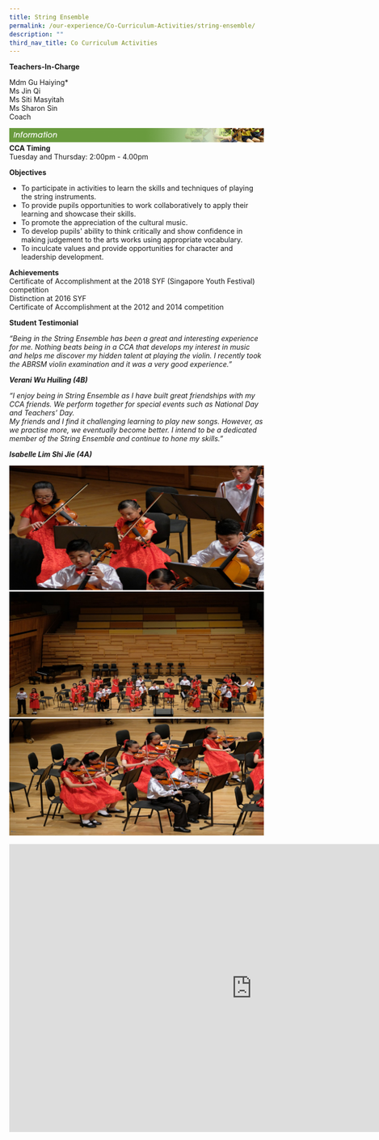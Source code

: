 ```yaml
---
title: String Ensemble
permalink: /our-experience/Co-Curriculum-Activities/string-ensemble/
description: ""
third_nav_title: Co Curriculum Activities
---
```

**Teachers-In-Charge**  
  
Mdm Gu Haiying*  
Ms Jin Qi  
Ms Siti Masyitah  
Ms Sharon Sin  
Coach

![](/images/information_strings.png)
**CCA Timing**  
Tuesday and Thursday: 2:00pm - 4.00pm  
  
**Objectives**  

*   To participate in activities to learn the skills and techniques of playing the string instruments.
*   To provide pupils opportunities to work collaboratively to apply their learning and showcase their skills.
*   To promote the appreciation of the cultural music.
*   To develop pupils' ability to think critically and show confidence in making judgement to the arts works using appropriate vocabulary.
*   To inculcate values and provide opportunities for character and leadership development.

  
**Achievements**  
Certificate of Accomplishment at the 2018 SYF (Singapore Youth Festival) competition  
Distinction at 2016 SYF  
Certificate of Accomplishment at the 2012 and 2014 competition  
  
**Student Testimonial**  

_“Being in the String Ensemble has been a great and interesting experience for me. Nothing beats being in a CCA that develops my interest in music and helps me discover my hidden talent at playing the violin. I recently took the ABRSM violin examination and it was a very good experience.”_  

**_Verani Wu Huiling (4B)_**  
  
_“I enjoy being in String Ensemble as I have built great friendships with my CCA friends. We perform together for special events such as National Day and Teachers’ Day.&nbsp;  
My friends and I find it challenging learning to play new songs. However, as we practise more, we eventually become better. I intend to be a dedicated member of the String Ensemble and continue to hone my skills.”_  

**_Isabelle Lim Shi Jie (4A)_**

![](/images/String%20Ensemble1.jpg)
![](/images/String%20Ensemble2.jpg)
![](/images/String%20Ensemble3.jpg)

<iframe allowfullscreen="true" height="569" width="960" frameborder="0" src="https://docs.google.com/presentation/d/e/2PACX-1vSq_o45frJfWVC84DEhHpyeBtHuzCcBkqSgXintXM8snMrUGCRRE0YSpZPq3UtveyEKxvVvT8NFd4mb/embed?start=false&amp;loop=false&amp;delayms=3000"></iframe>